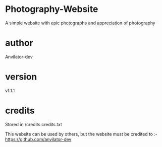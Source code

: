 # Photography-Website
 A simple website with epic photographs and appreciation of photography
 
# author 
Anvilator-dev

# version
v1.1.1

# credits
Stored in /credits.credits.txt

This website can be used by others, but the website must be credited to :-
https://github.com/anvilator-dev